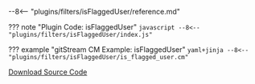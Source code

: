 --8<-- "plugins/filters/isFlaggedUser/reference.md"

??? note "Plugin Code: isFlaggedUser"
    ```javascript
    --8<-- "plugins/filters/isFlaggedUser/index.js"
    ```
    <div class="result" markdown>
    <span>
    </span>
    </div>


??? example "gitStream CM Example: isFlaggedUser"
    ```yaml+jinja
    --8<-- "plugins/filters/isFlaggedUser/is_flagged_user.cm"
    ```
    <div class="result" markdown>
    <span>
    </span>
    </div>

[Download Source Code](https://github.com/linear-b/gitstream/tree/main/plugins/filters/isFlaggedUser)
